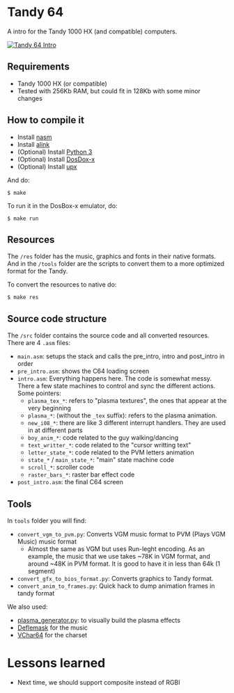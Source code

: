 # Tandy 64

A intro for the Tandy 1000 HX (and compatible) computers.

[![Tandy 64 Intro](https://img.youtube.com/vi/M2X7e9KnoLk/0.jpg)](https://www.youtube.com/watch?v=M2X7e9KnoLk)


## Requirements

* Tandy 1000 HX (or compatible)
* Tested with 256Kb RAM, but could fit in 128Kb with some minor changes


## How to compile it

* Install [nasm][0]
* Install [alink][1]
* (Optional) Install [Python 3][2]
* (Optional) Install [DosDox-x][3]
* (Optional) Install [upx][4]


And do:

    $ make


To run it in the DosBox-x emulator, do:

    $ make run


## Resources

The `/res` folder has the music, graphics and fonts in their native formats.
And in the `/tools` folder are the scripts to convert them to a more optimized
format for the Tandy.

To convert the resources to native do:

    $ make res

## Source code structure

The `/src` folder contains the source code and all converted resources.
There are 4 `.asm` files:

*   `main.asm`: setups the stack and calls the pre_intro, intro and post_intro in order
*   `pre_intro.asm`: shows the C64 loading screen
*   `intro.asm`: Everything happens here. The code is somewhat messy. There a few state machines to control and sync the different actions. Some pointers:
    * `plasma_tex_*`: refers to "plasma textures", the ones that appear at the very beginning
    * `plasma_*`: (without the `_tex` suffix): refers to the plasma animation.
    * `new_i08_*`: there are like 3 different interrupt handlers. They are used in at different parts
    * `boy_anim_*`: code related to the guy walking/dancing
    * `text_writter_*`: code related to the "cursor writting text"
    * `letter_state_*`: code related to the PVM letters animation
    * `state_*` / `main_state_*`: "main" state machine code
    * `scroll_*`: scroller code
    * `raster_bars_*`: raster bar effect code
*   `post_intro.asm`: the final C64 screen

## Tools

In `tools` folder you will find:

*   `convert_vgm_to_pvm.py`: Converts VGM music format to PVM (Plays VGM Music) music format
    *   Almost the same as VGM but uses Run-leght encoding. As an example, the music that we use
        takes ~78K in VGM format, and around ~48K in PVM format. It is good to have it in less than 64k (1 segment)
*   `convert_gfx_to_bios_format.py`: Converts graphics to Tandy format.
*   `convert_anim_to_frames.py`: Quick hack to dump animation frames in tandy format

We also used:

*   [plasma_generator.py][5]: to visually build the plasma effects
*   [Deflemask][6] for the music
*   [VChar64][7] for the charset


# Lessons learned

*   Next time, we should support composite instead of RGBI


[0]: http://nasm.us/
[1]: https://github.com/ricardoquesada/alink
[2]: https://www.python.org/downloads/
[3]: http://dosbox-x.com/
[4]: https://upx.github.io/
[5]: https://github.com/ricardoquesada/c64-misc/blob/master/tools/plasma_generator.py
[6]: http://deflemask.com/
[7]: https://github.com/ricardoquesada/vchar64
